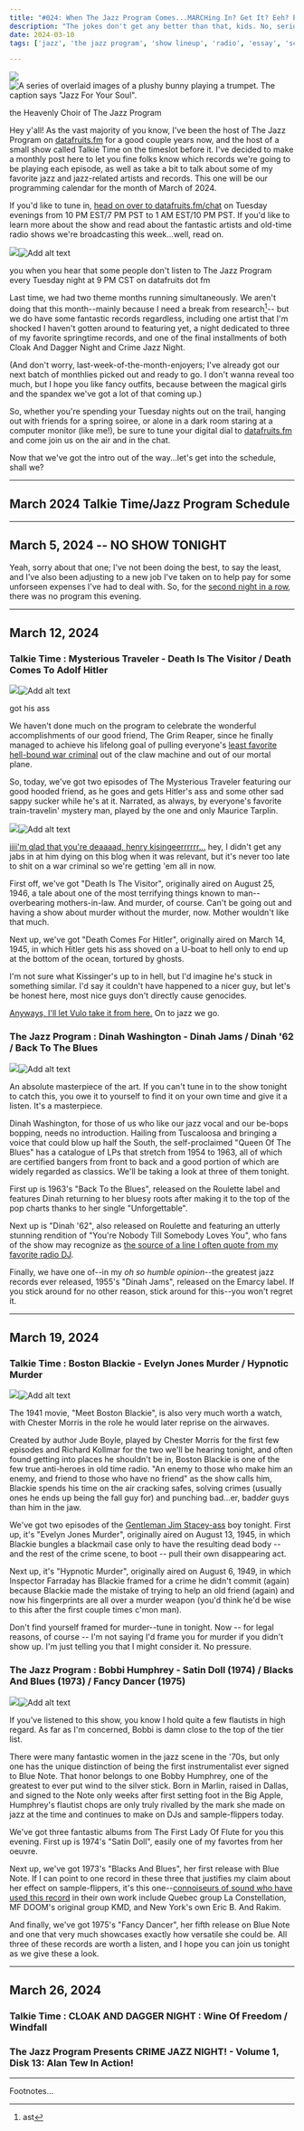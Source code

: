 ```yaml
---
title: "#024: When The Jazz Program Comes...MARCHing In? Get It? Eeh? EEEH? : The March 2024 Radio Schedule"
description: "The jokes don't get any better than that, kids. No, seriously, they don't--that was the best one I had for the month, and it's all downhill from here. Anyways, here's what I'm playing on datafruits.fm this month."  
date: 2024-03-10
tags: ['jazz', 'the jazz program', 'show lineup', 'radio', 'essay', 'schedule', 'blogpost']

---
```


<div class="floatright caption">
  <p><img tabindex=1 src="/blog/0024/00.jpg" /><span class="f"><img src="/blog/0024/00.jpg" alt="A series of overlaid images of a plushy bunny playing a trumpet. The caption says &quot;Jazz For Your Soul&quot;."/></span></p>
  <p>the Heavenly Choir of The Jazz Program</p>
</div>

Hey y'all! As the vast majority of you know, I've been the host of The Jazz Program on [datafruits.fm](https://datafruits.fm) for a good couple years now, and the host of a small show called Talkie Time on the timeslot before it. I've decided to make a monthly post here to let you fine folks know which records we're going to be playing each episode, as well as take a bit to talk about some of my favorite jazz and jazz-related artists and records. This one will be our programming calendar for the month of March of 2024.

If you'd like to tune in, [head on over to datafruits.fm/chat](https://datafruits.fm/chat) on Tuesday evenings from 10 PM EST/7 PM PST to 1 AM EST/10 PM PST. If you'd like to learn more about the show and read about the fantastic artists and old-time radio shows we're broadcasting this week...well, read on.

<div class="floatleft caption">
  <p><img tabindex=1 src="/blog/0024/00.png" /><span class="f"><img src="/blog/0024/00.png" alt="Add alt text"/></span></p>
  <p>you when you hear that some people don't listen to The Jazz Program every Tuesday night at 9 PM CST on datafruits dot fm</a></p>
</div>

Last time, we had two theme months running simultaneously. We aren't doing that this month--mainly because I need a break from research[^1]-- but we do have some fantastic records regardless, including one artist that I'm shocked I haven't gotten around to featuring yet, a night dedicated to three of my favorite springtime records, and one of the final installments of both Cloak And Dagger Night and Crime Jazz Night.

(And don't worry, last-week-of-the-month-enjoyers; I've already got our next batch of monthlies picked out and ready to go. I don't wanna reveal too much, but I hope you like fancy outfits, because between the magical girls and the spandex we've got a lot of that coming up.)

So, whether you're spending your Tuesday nights out on the trail, hanging out with friends for a spring soiree, or alone in a dark room staring at a computer monitor (like me!), be sure to tune your digital dial to [datafruits.fm](https://datafruits.fm) and come join us on the air and in the chat. 

Now that we've got the intro out of the way...let's get into the schedule, shall we?


---

## March 2024 Talkie Time/Jazz Program Schedule

---

## March 5, 2024 -- NO SHOW TONIGHT   

Yeah, sorry about that one; I've not been doing the best, to say the least, and I've also been adjusting to a new job I've taken on to help pay for some unforseen expenses I've had to deal with. So, for the [second night in a row](/post/0023.md), there was no program this evening.

---

## March 12, 2024

### Talkie Time : Mysterious Traveler - Death Is The Visitor / Death Comes To Adolf Hitler

<div class="floatright caption">
  <p><img tabindex=1 src="/blog/0024/01_1.png" /><span class="f"><img src="/blog/0024/01_1.png" alt="Add alt text"/></span></p>
  <p>got his ass</p>
</div>

We haven't done much on the program to celebrate the wonderful accomplishments of our good friend, The Grim Reaper, since he finally managed to achieve his lifelong goal of pulling everyone's [least favorite hell-bound war criminal](https://www.rollingstone.com/politics/politics-news/henry-kissinger-war-criminal-dead-1234804748/) out of the claw machine and out of our mortal plane. 

So, today, we've got two episodes of The Mysterious Traveler featuring our good hooded friend, as he goes and gets Hitler's ass and some other sad sappy sucker while he's at it. Narrated, as always, by everyone's favorite train-travelin' mystery man, played by the one and only Maurice Tarplin.

<div class="floatleft caption">
  <p><img tabindex=1 src="/blog/0024/01_d.png" /><span class="f"><img src="/blog/0023/0024/01_d.png" alt="Add alt text"/></span></p>
  <p><a href="https://youtu.be/AU_Ak3t18Xc">iiii'm glad that you're deaaaad, henry kisingeerrrrrr...</a> hey, I didn't get any jabs in at him dying on this blog when it was relevant, but it's never too late to shit on a war criminal so we're getting 'em all in now.</p>
</div>

First off, we've got "Death Is The Visitor", originally aired on August 25, 1946, a tale about one of the most terrifying things known to man--overbearing mothers-in-law. And murder, of course. Can't be going out and having a show about murder without the murder, now. Mother wouldn't like that much.

Next up, we've got "Death Comes For Hitler", originally aired on March 14, 1945, in which Hitler gets his ass shoved on a U-boat to hell only to end up at the bottom of the ocean, tortured by ghosts. 

I'm not sure what Kissinger's up to in hell, but I'd imagine he's stuck in something similar. I'd say it couldn't have happened to a nicer guy, but let's be honest here, most nice guys don't directly cause genocides.

[Anyways, I'll let Vulo take it from here.](https://youtu.be/AU_Ak3t18Xc) On to jazz we go.

### The Jazz Program : Dinah Washington - Dinah Jams / Dinah '62 / Back To The Blues

<div class="floatright caption">
  <p><img tabindex=1 src="/blog/0024/01_2.jpg" /><span class="f"><img src="/blog/0024/01_2.jpg" alt="Add alt text"/></span></p>
  <p>An absolute masterpiece of the art. If you can't tune in to the show tonight to catch this, you owe it to yourself to find it on your own time and give it a listen. It's a masterpiece.</p>
</div>

Dinah Washington, for those of us who like our jazz vocal and our be-bops bopping, needs no introduction. Hailing from Tuscaloosa and bringing a voice that could blow up half the South, the self-proclaimed "Queen Of The Blues" has a catalogue of LPs that stretch from 1954 to 1963, all of which are certified bangers from front to back and a good portion of which are widely regarded as classics. We'll be taking a look at three of them tonight.

First up is 1963's "Back To the Blues", released on the Roulette label and features Dinah returning to her bluesy roots after making it to the top of the pop charts thanks to her single "Unforgettable". 

Next up is "Dinah '62", also released on Roulette and featuring an utterly stunning rendition of "You're Nobody Till Somebody Loves You", who fans of the show may recognize as [the source of a line I often quote from my favorite radio DJ](https://youtu.be/4yIYMGGKTrQ).

Finally, we have one of--in my *oh so humble opinion*--the greatest jazz records ever released, 1955's "Dinah Jams", released on the Emarcy label. If you stick around for no other reason, stick around for this--you won't regret it.

---

## March 19, 2024

### Talkie Time : Boston Blackie - Evelyn Jones Murder / Hypnotic Murder

<div class="floatright caption">
  <p><img tabindex=1 src="/blog/0024/02_1.jpg" /><span class="f"><img src="/blog/0024/02_1.jpg" alt="Add alt text"/></span></p>
  <p>The 1941 movie, &quot;Meet Boston Blackie&quot;, is also very much worth a watch, with Chester Morris in the role he would later reprise on the airwaves.</p>
</div>

Created by author Jude Boyle, played by Chester Morris for the first few episodes and Richard Kollmar for the two we'll be hearing tonight, and often found getting into places he shouldn't be in, Boston Blackie is one of the few true anti-heroes in old time radio. "An enemy to those who make him an enemy, and friend to those who have no friend" as the show calls him, Blackie spends his time on the air cracking safes, solving crimes (usually ones he ends up being the fall guy for) and punching bad...er, bad*der* guys than him in the jaw. 

We've got two episodes of the [Gentleman Jim Stacey-ass](https://en.uesp.net/wiki/Morrowind:Gentleman_Jim_Stacey) boy tonight. First up, it's "Evelyn Jones Murder", originally aired on August 13, 1945, in which Blackie bungles a blackmail case only to have the resulting dead body -- and the rest of the crime scene, to boot -- pull their own disappearing act.

Next up, it's "Hypnotic Murder", originally aired on August 6, 1949, in which Inspector Farraday has Blackie framed for a crime he didn't commit (again) because Blackie made the mistake of trying to help an old friend (again) and now his fingerprints are all over a murder weapon (you'd think he'd be wise to this after the first couple times c'mon man). 

Don't find yourself framed for murder--tune in tonight. Now -- for legal reasons, of course -- I'm not saying I'd frame you for murder if you didn't show up. I'm just telling you that I might consider it. No pressure.

### The Jazz Program : Bobbi Humphrey - Satin Doll (1974) / Blacks And Blues (1973) / Fancy Dancer (1975)

<div class="floatleft caption">
  <p><img tabindex=1 src="/blog/0024/02_2.png" /><span class="f"><img src="/blog/0024/02_2.png" alt="Add alt text"/></span></p>
  <p>If you've listened to this show, you know I hold quite a few flautists in high regard. As far as I'm concerned, Bobbi is damn close to the top of the tier list.</p>
</div>

There were many fantastic women in the jazz scene in the '70s, but only one has the unique distinction of being the first instrumentalist ever signed to Blue Note. That honor belongs to one Bobby Humphrey, one of the greatest to ever put wind to the silver stick. Born in Marlin, raised in Dallas, and signed to the Note only weeks after first setting foot in the Big Apple, Humphrey's flautist chops are only truly rivalled by the mark she made on jazz at the time and continues to make on DJs and sample-flippers today.

We've got three fantastic albums from The First Lady Of Flute for you this evening. First up is 1974's "Satin Doll", easily one of my favortes from her oeuvre. 

Next up, we've got 1973's "Blacks And Blues", her first release with Blue Note. If I can point to one record in these three that justifies my claim about her effect on sample-flippers, it's this one--[connoiseurs of sound who have used this record](https://www.whosampled.com/Bobbi-Humphrey/Blacks-and-Blues/sampled/) in their own work include Quebec group La Constellation, MF DOOM's original group KMD, and New York's own Eric B. And Rakim.

And finally, we've got 1975's "Fancy Dancer", her fifth release on Blue Note and one that very much showcases exactly how versatile she could be. All three of these records are worth a listen, and I hope you can join us tonight as we give these a look.

---

## March 26, 2024

### Talkie Time : CLOAK AND DAGGER NIGHT : Wine Of Freedom / Windfall 

### The Jazz Program Presents CRIME JAZZ NIGHT! - Volume 1, Disk 13: Alan Tew In Action!



--- 
Footnotes...

[^1]: ast
